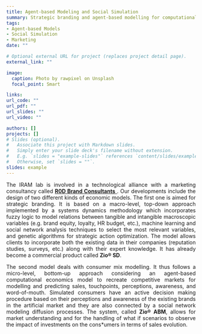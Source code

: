 ```yaml
---
title: Agent-based Modeling and Social Simulation
summary: Strategic branding and agent-based modelling for computational economics
tags:
- Agent-based Models
- Social Simulation
- Marketing
date: ""

# Optional external URL for project (replaces project detail page).
external_link: ""

image:
  caption: Photo by rawpixel on Unsplash
  focal_point: Smart

links: 
url_code: ""
url_pdf: ""
url_slides: ""
url_video: ""

authors: []
projects: []
# Slides (optional).
#   Associate this project with Markdown slides.
#   Simply enter your slide deck's filename without extension.
#   E.g. `slides = "example-slides"` references `content/slides/example-slides.md`.
#   Otherwise, set `slides = ""`.
slides: example
---
```


<div style="text-align: justify">
The IRAM lab is involved in a technological alliance with a marketing consultancy called <a href=https://www.zio-analytics.com/><b>R0D Brand Consultants</b> </a>. Our developments include the design of two different kinds of economic models. The first one is aimed for strategic branding. It is based on a macro-level, top-down approach implemented by a systems dynamics methodology which incorporates fuzzy logic to model relations between tangible and intangible macroscopic variables (e.g. brand equity, loyalty, HR budget, etc.), machine learning and social network analysis techniques to select the most relevant variables, and genetic algorithms for strategic action optimization. The model allows clients to incorporate both the existing data in their companies (reputation studies, surveys, etc.) along with their expert knowledge. It has already become a commercial product called <b>Zio® SD</b>.

The second model deals with consumer mix modelling. It thus follows a micro-level, bottom-up approach considering an agent-based computational economics model to recreate competitive markets for modelling and predicting sales, touchpoints, perceptions, awareness, and word-of-mouth. Simulated consumers have an active decision making procedure based on their perceptions and awareness of the existing brands in the artificial market and they are also connected by a social network modeling diffusion processes. The system, called <b>Zio® ABM</b>, allows for market understanding and for the handling of what if scenarios to observe the impact of investments on the cons*umers in terms of sales evolution.
</div>

 